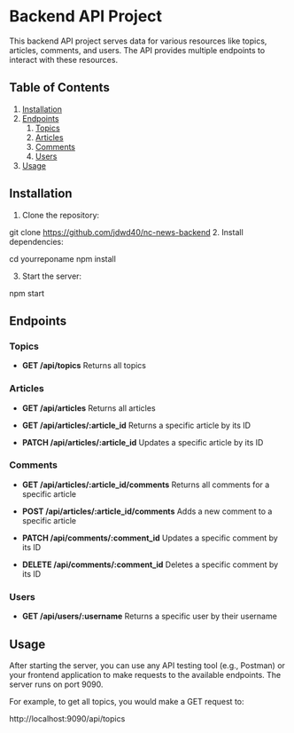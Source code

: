 # Backend API Project

This backend API project serves data for various resources like topics, articles, comments, and users. The API provides multiple endpoints to interact with these resources.

## Table of Contents

1. [Installation](#installation)
2. [Endpoints](#endpoints)
   1. [Topics](#topics)
   2. [Articles](#articles)
   3. [Comments](#comments)
   4. [Users](#users)
3. [Usage](#usage)

## Installation

1. Clone the repository:

git clone https://github.com/jdwd40/nc-news-backend
2. Install dependencies:

cd yourreponame
npm install

3. Start the server:

npm start

## Endpoints

### Topics

- **GET /api/topics**
  Returns all topics

### Articles

- **GET /api/articles**
  Returns all articles

- **GET /api/articles/:article_id**
  Returns a specific article by its ID

- **PATCH /api/articles/:article_id**
  Updates a specific article by its ID

### Comments

- **GET /api/articles/:article_id/comments**
  Returns all comments for a specific article

- **POST /api/articles/:article_id/comments**
  Adds a new comment to a specific article

- **PATCH /api/comments/:comment_id**
  Updates a specific comment by its ID

- **DELETE /api/comments/:comment_id**
  Deletes a specific comment by its ID

### Users

- **GET /api/users/:username**
  Returns a specific user by their username

## Usage

After starting the server, you can use any API testing tool (e.g., Postman) or your frontend application to make requests to the available endpoints. The server runs on port 9090.

For example, to get all topics, you would make a GET request to:

http://localhost:9090/api/topics